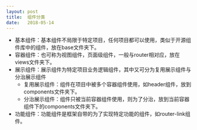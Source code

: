 ```yaml
---
layout: post
title:  组件分类
date:   2018-05-14
---
```


* 基本组件：基本组件不局限于特定项目，任何项目都可以使用，类似于开源组件库中的组件，放在base文件夹下。
* 容器组件：也可称为视图组件，页面级组件，一般与router相对应，放在views文件夹下。
* 展示组件：展示组件为特定项目业务逻辑组件，其中又可分为复用展示组件与分治展示组件
    - 复用展示组件：组件在项目中被多个容器组件使用，如header组件，放到components文件夹下。
    - 分治展示组件：组件只被当前容器组件使用，则为了分治，放到当前容器组件下的components文件夹下。
* 功能组件：功能组件是框架自带的为了实现特定功能的组件，如router-link组件。
